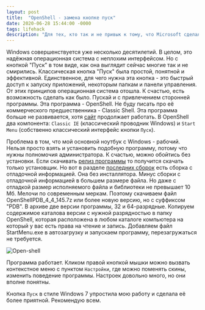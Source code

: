 ```yaml
---
layout: post
title:  "OpenShell - замена кнопке пуск"
date: 2020-06-28 15:44:00 -0000
tags: lifehack
description: "Для тех, кто так и не привык к тому, что Microsoft сделали с кнопкой &#8222;Пуск&#8220; в Windows есть альтернатива - OpenShell."
---
```


Windows совершенствуется уже несколько десятилетий. В целом, это надёжная операционная система с неплохим интерфейсом. Но с кнопкой "Пуск" в том виде, как она выглядит сейчас многие так и не смирились. Классическая кнопка "Пуск" была простой, понятной и эффективной. Единственное, для чего нужна эта кнопка - это быстрый доступ к запуску приложений, некоторым папкам и панели управления. От этих принципов операционная система отошла. К счастью, есть возможность сделать как было. Пускай и с привлечением сторонней программы. Эта программа - OpenShell. Не буду писать про её коммерческого предшественника - Classic Shell. Эта программа больше не развивается, хотя [сайт](http://www.classicshell.net/) продолжает работать. В OpenShell два компонента: `Classic IE` (классический проводник Windows) и `Start Menu` (собственно классический интерфейс кнопки `Пуск`). 

Проблема в том, что мой основной ноутбук с Windows - рабочий. Нельзя просто взять и установить подобную программу, потому что нужны полномочия администратора. К счастью, можно обойтись без установки. Если скачивать [релиз программы](https://github.com/Open-Shell/Open-Shell-Menu/releases) то получится скачать только установщик. Но вот в разделе [последних сборок](https://ci.appveyor.com/project/passionate-coder/open-shell-menu/branch/master/artifacts) есть сборка с отладочной информацией. Она без инсталлятора. Минус сборки с отладочной информацией в большем размере файла. Но даже с отладкой размер исполняемого файла и библиотеки не превышает 10 Мб. Мелочи по современным меркам. Поэтому скачиваем файл OpenShellPDB_4_4_145.7z или более новую версию, но с суффиксом "PDB". В архиве две версии программы, 32 и 64-разрядные. Копируем содержимое каталова версии с нужной разрядностью в папку OpenShell, которая расположена в любом каталоге компьютера на который у вас есть права на чтение и запись. Добавляем файл StartMenu.exe в автозагрузку и запускаем программу, перезагружаться не требуется.

![Open-shell](https://res.cloudinary.com/dlqc5rp9l/image/upload/v1625194219/blog/software/open-shell_r5nlv9.png)

Программа работает. Кликом правой кнопкой мышки можно вызвать контекстное меню с пунктом `Настройки`, где можно поменять скины, изменить поведение программы. Настроек довольно много, но они вполне понятны.

Кнопка `Пуск` в стиле Windows 7 упростила мою работу и сделала её более приятной. Рекомендую всем.
